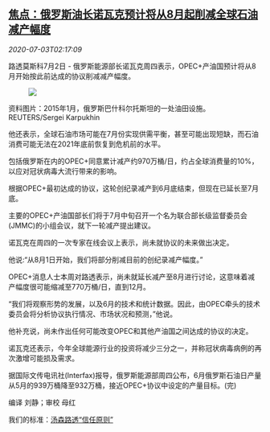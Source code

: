 <!--1593746593000-->
[焦点：俄罗斯油长诺瓦克预计将从8月起削减全球石油减产幅度](https://cn.reuters.com/article/global-oil-russia-cut-0702-thur-idCNKBS24405M)
------

<div><i>2020-07-03T02:17:09</i></div><div class="StandardArticleBody_body"><p>路透莫斯科7月2日 - 俄罗斯能源部长诺瓦克周四表示，OPEC+产油国预计将从8月开始按此前达成的协议削减减产幅度。 </p><div class="PrimaryAsset_container"><div class="Image_container" tabindex="-1"><figure class="Image_zoom" style="padding-bottom:"><div class="LazyImage_container LazyImage_dark" style="background-image:none"><img src="//s2.reutersmedia.net/resources/r/?m=02&amp;d=20200703&amp;t=2&amp;i=1524496841&amp;r=LYNXMPEG6203B&amp;w=600" aria-label="资料图片：2015年1月，俄罗斯巴什科尔托斯坦的一处油田设施。REUTERS/Sergei Karpukhin"/><div class="LazyImage_image LazyImage_fallback" style="background-image:url(//s2.reutersmedia.net/resources/r/?m=02&amp;d=20200703&amp;t=2&amp;i=1524496841&amp;r=LYNXMPEG6203B&amp;w=600);background-position:center center;background-color:inherit"></div></div><div class="Image_expand-button" aria-label="Expand Image Slideshow" role="button" tabindex="0"></div></figure><figcaption><div class="Image_caption"><span>资料图片：2015年1月，俄罗斯巴什科尔托斯坦的一处油田设施。REUTERS/Sergei Karpukhin</span></div></figcaption></div></div><p>他还表示，全球石油市场可能在7月份实现供需平衡，甚至可能出现短缺，而石油消费可能无法在2021年底前恢复到危机前的水平。 </p><p>包括俄罗斯在内的OPEC+同意累计减产约970万桶/日，约占全球消费量的10%，以应对冠状病毒大流行带来的影响。 </p><p>根据OPEC+最初达成的协议，这轮创纪录减产到6月底结束，但现在已延长至7月底。 </p><p>主要的OPEC+产油国部长们将于7月中旬召开一个名为联合部长级监督委员会(JMMC)的小组会议，就下一轮减产提出建议。 </p><p>诺瓦克在周四的一次专家在线会议上表示，尚未就协议的未来做出决定。 </p><p>他说:“从8月1日开始，我们将部分削减目前的创纪录减产幅度。” </p><p>OPEC+消息人士本周对路透表示，尚未就延长减产至8月进行讨论，这意味着减产幅度很可能缩减至770万桶/日，直到12月。 </p><p>“我们将观察形势的发展，以及6月的技术和统计数据。因此，由OPEC牵头的技术委员会将分析协议执行情况、市场状况和预测，”他说。 </p><p>他补充说，尚未作出任何可能改变OPEC和其他产油国之间达成的协议的决定。 </p><p>诺瓦克还表示，今年全球能源行业的投资将减少三分之一，并称冠状病毒病例的再次激增可能损及需求。 </p><p>据国际文传电讯社(Interfax)报导，俄罗斯能源部周四公布，6月俄罗斯石油日产量从5月的939万桶降至932万桶，接近OPEC+协议中设定的产量目标。(完) </p><div class="Attribution_container"><div class="Attribution_attribution"><p class="Attribution_content">编译 刘静；审校 母红 </p></div></div><div class="StandardArticleBody_trustBadgeContainer"><span class="StandardArticleBody_trustBadgeTitle">我们的标准：</span><span class="trustBadgeUrl"><a href="https://www.thomsonreuters.cn/content/dam/openweb/documents/pdf/china/brochures/about-us-1.pdf">汤森路透“信任原则”</a></span></div></div>
